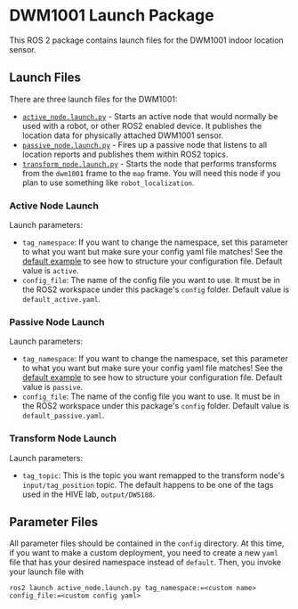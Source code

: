 # DWM1001 Launch Package

This ROS 2 package contains launch files for the DWM1001 indoor location sensor.

## Launch Files

There are three launch files for the DWM1001:
+ [`active_node.launch.py`](launch/active_node.launch.py) - Starts an active node that would normally be used with a robot, or other ROS2 enabled device. It publishes the location data for physically attached DWM1001 sensor.
+ [`passive_node.launch.py`](launch/passive_node.launch.py) - Fires up a passive node that listens to all location reports and publishes them within ROS2 topics.
+ [`transform_node.launch.py`](launch/transform_node.launch.py) - Starts the node that performs transforms from the `dwm1001` frame to the `map` frame. You will need this node if you plan to use something like `robot_localization`.


### Active Node Launch

Launch parameters:
+ `tag_namespace`: If you want to change the namespace, set this parameter to what you want but make sure your config yaml file matches! See the [default example](config/default_active.yaml) to see how to structure your configuration file. Default value is `active`. 
+ `config_file`: The name of the config file you want to use. It must be in the ROS2 workspace under this package's `config` folder. Default value is `default_active.yaml`. 

### Passive Node Launch

Launch parameters:
+ `tag_namespace`: If you want to change the namespace, set this parameter to what you want but make sure your config yaml file matches! See the [default example](config/default_passive.yaml) to see how to structure your configuration file. Default value is `passive`. 
+ `config_file`: The name of the config file you want to use. It must be in the ROS2 workspace under this package's `config` folder. Default value is `default_passive.yaml`. 

### Transform Node Launch

Launch parameters:
+ `tag_topic`: This is the topic you want remapped to the transform node's `input/tag_position` topic. The default happens to be one of the tags used in the HIVE lab, `output/DW5188`.

## Parameter Files

All parameter files should be contained in the `config` directory.
At this time, if you want to make a custom deployment, you need to create a new `yaml` file that has your desired namespace instead of `default`.
Then, you invoke your launch file with
```
ros2 launch active_node.launch.py tag_namespace:=<custom name> config_file:=<custom config yaml>
```
